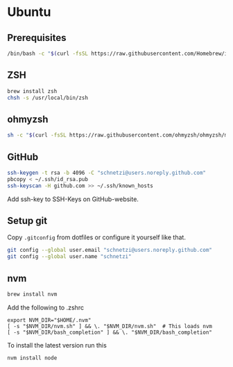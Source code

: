 # Ubuntu

## Prerequisites
```sh
/bin/bash -c "$(curl -fsSL https://raw.githubusercontent.com/Homebrew/install/master/install.sh)"
```

## ZSH
```sh
brew install zsh
chsh -s /usr/local/bin/zsh
```

## ohmyzsh
```sh
sh -c "$(curl -fsSL https://raw.githubusercontent.com/ohmyzsh/ohmyzsh/master/tools/install.sh)"
```

## GitHub
```sh
ssh-keygen -t rsa -b 4096 -C "schnetzi@users.noreply.github.com"
pbcopy < ~/.ssh/id_rsa.pub
ssh-keyscan -H github.com >> ~/.ssh/known_hosts
```

Add ssh-key to SSH-Keys on GitHub-website.

## Setup git
Copy `.gitconfig` from dotfiles or configure it yourself like that.

```sh
git config --global user.email "schnetzi@users.noreply.github.com"
git config --global user.name "schnetzi"
```

## nvm
```sh
brew install nvm
```

Add the following to .zshrc
```
export NVM_DIR="$HOME/.nvm"
[ -s "$NVM_DIR/nvm.sh" ] && \. "$NVM_DIR/nvm.sh"  # This loads nvm
[ -s "$NVM_DIR/bash_completion" ] && \. "$NVM_DIR/bash_completion"
```
To install the latest version run this
```sh
nvm install node
```
